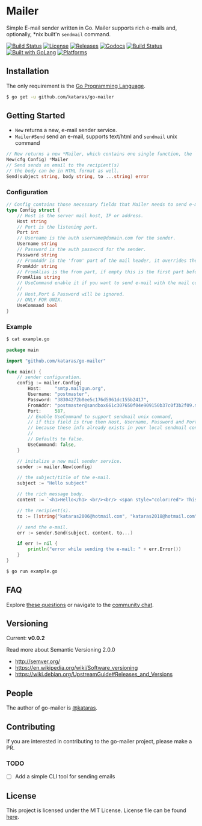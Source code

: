 # Mailer

Simple E-mail sender written in Go.
Mailer supports rich e-mails and, optionally, *nix built'n `sendmail` command.

<a href="https://travis-ci.org/kataras/go-mailer"><img src="https://img.shields.io/travis/kataras/go-mailer.svg?style=flat-square" alt="Build Status"></a>
<a href="https://github.com/kataras/go-mailer/blob/master/LICENSE"><img src="https://img.shields.io/badge/%20license-MIT%20%20License%20-E91E63.svg?style=flat-square" alt="License"></a>
<a href="https://github.com/kataras/go-mailer/releases"><img src="https://img.shields.io/badge/%20release%20-%20v0.0.2-blue.svg?style=flat-square" alt="Releases"></a>
<a href="https://godoc.org/github.com/kataras/go-mailer"><img src="https://img.shields.io/badge/%20docs-reference-5272B4.svg?style=flat-square" alt="Godocs"></a>
<a href="https://kataras.rocket.chat/channel/go-mailer"><img src="https://img.shields.io/badge/%20community-chat-00BCD4.svg?style=flat-square" alt="Build Status"></a>
<a href="https://golang.org"><img src="https://img.shields.io/badge/powered_by-Go-3362c2.svg?style=flat-square" alt="Built with GoLang"></a>
<a href="#"><img src="https://img.shields.io/badge/platform-Any--OS-yellow.svg?style=flat-square" alt="Platforms"></a>

## Installation

The only requirement is the [Go Programming Language](https://golang.org/dl).

```bash
$ go get -u github.com/kataras/go-mailer
```

## Getting Started

- `New` returns a new, e-mail sender service.
- `Mailer#Send` send an e-mail, supports text/html and `sendmail` unix command

```go
// New returns a new *Mailer, which contains one single function, the `Send`.
New(cfg Config) *Mailer
// Send sends an email to the recipient(s)
// the body can be in HTML format as well.
Send(subject string, body string, to ...string) error
```

### Configuration

```go
// Config contains those necessary fields that Mailer needs to send e-mails.
type Config struct {
    // Host is the server mail host, IP or address.
    Host string
    // Port is the listening port.
    Port int
    // Username is the auth username@domain.com for the sender.
    Username string
    // Password is the auth password for the sender.
    Password string
    // FromAddr is the 'from' part of the mail header, it overrides the username.
    FromAddr string
    // FromAlias is the from part, if empty this is the first part before @ from the Username field.
    FromAlias string
    // UseCommand enable it if you want to send e-mail with the mail command  instead of smtp.
    //
    // Host,Port & Password will be ignored.
    // ONLY FOR UNIX.
    UseCommand bool
}
```

### Example

```sh
$ cat example.go
```

```go
package main

import "github.com/kataras/go-mailer"

func main() {
    // sender configuration.
    config := mailer.Config{
        Host:     "smtp.mailgun.org",
        Username: "postmaster",
        Password: "38304272b8ee5c176d5961dc155b2417",
        FromAddr: "postmaster@sandbox661c307650f04e909150b37c0f3b2f09.mailgun.org",
        Port:     587,
        // Enable UseCommand to support sendmail unix command,
        // if this field is true then Host, Username, Password and Port are not required,
        // because these info already exists in your local sendmail configuration.
        //
        // Defaults to false.
        UseCommand: false,
    }

    // initalize a new mail sender service.
    sender := mailer.New(config)

    // the subject/title of the e-mail.
    subject := "Hello subject"

    // the rich message body.
    content := `<h1>Hello</h1> <br/><br/> <span style="color:red"> This is the rich message body </span>`

    // the recipient(s).
    to := []string{"kataras2006@hotmail.com", "kataras2018@hotmail.com"}

    // send the e-mail.
    err := sender.Send(subject, content, to...)

    if err != nil {
        println("error while sending the e-mail: " + err.Error())
    }
}
```

```sh
$ go run example.go
```

## FAQ

Explore [these questions](https://github.com/kataras/go-mailer/issues?go-mailer=label%3Aquestion) or navigate to the [community chat](https://kataras.rocket.chat/channel/go-mailer).

## Versioning

Current: **v0.0.2**

Read more about Semantic Versioning 2.0.0

 - http://semver.org/
 - https://en.wikipedia.org/wiki/Software_versioning
 - https://wiki.debian.org/UpstreamGuide#Releases_and_Versions

## People

The author of go-mailer is [@kataras](https://github.com/kataras).

## Contributing

If you are interested in contributing to the go-mailer project, please make a PR.

### TODO

- [ ] Add a simple CLI tool for sending emails

## License

This project is licensed under the MIT License. License file can be found [here](LICENSE).
